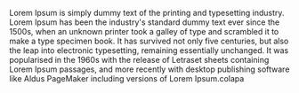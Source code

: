 Lorem Ipsum is simply dummy text of the printing and
typesetting industry. Lorem Ipsum has been the industry's
standard dummy text ever since the 1500s, when an unknown
printer took a galley of type and scrambled it to make a type
specimen book. It has survived not only five centuries, but
also the leap into electronic typesetting, remaining
essentially unchanged. It was popularised in the 1960s with
the release of Letraset sheets containing Lorem Ipsum
passages, and more recently with desktop publishing software
like Aldus PageMaker including versions of Lorem Ipsum.colapa